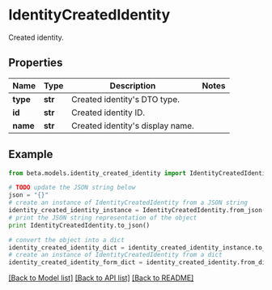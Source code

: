 # IdentityCreatedIdentity

Created identity.

## Properties
Name | Type | Description | Notes
------------ | ------------- | ------------- | -------------
**type** | **str** | Created identity&#39;s DTO type. | 
**id** | **str** | Created identity ID. | 
**name** | **str** | Created identity&#39;s display name. | 

## Example

```python
from beta.models.identity_created_identity import IdentityCreatedIdentity

# TODO update the JSON string below
json = "{}"
# create an instance of IdentityCreatedIdentity from a JSON string
identity_created_identity_instance = IdentityCreatedIdentity.from_json(json)
# print the JSON string representation of the object
print IdentityCreatedIdentity.to_json()

# convert the object into a dict
identity_created_identity_dict = identity_created_identity_instance.to_dict()
# create an instance of IdentityCreatedIdentity from a dict
identity_created_identity_form_dict = identity_created_identity.from_dict(identity_created_identity_dict)
```
[[Back to Model list]](../README.md#documentation-for-models) [[Back to API list]](../README.md#documentation-for-api-endpoints) [[Back to README]](../README.md)


